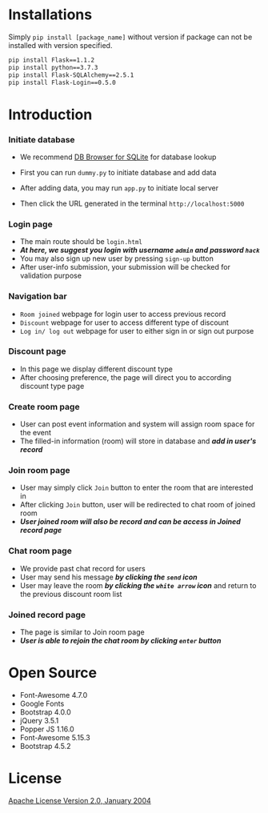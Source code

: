 # Installations
  
Simply ```pip install [package_name]``` without version if package can not be installed with version specified.

``` bash
pip install Flask==1.1.2
pip install python==3.7.3
pip install Flask-SQLAlchemy==2.5.1
pip install Flask-Login==0.5.0
```

# Introduction 
 
### Initiate database
+ We recommend [DB Browser for SQLite](https://sqlitebrowser.org/) for database lookup  

+ First you can run ```dummy.py``` to initiate database and add data
+ After adding data, you may run ```app.py``` to initiate local server
+ Then click the URL generated in the terminal ```http://localhost:5000```


### Login page

+ The main route should be ```login.html``` 
+ ***At here, we suggest you login with username ```admin``` and password ```hack```***
+ You may also sign up new user by pressing ```sign-up``` button
+ After user-info submission, your submission will be checked for validation purpose


### Navigation bar  

+ ```Room joined``` webpage for login user to access previous record
+ ```Discount``` webpage for user to access different type of discount
+ ```Log in/ log out``` webpage for user to either sign in or sign out purpose


### Discount page

+ In this page we display different discount type
+ After choosing preference, the page will direct you to according discount type page


### Create room page
   
+ User can post event information and system will assign room space for the event
+ The filled-in information (room) will store in database and ***add in user's record***
 

### Join room page  
+ User may simply click ```Join``` button to enter the room that are interested in  
+ After clicking ```Join``` button, user will be redirected to chat room of joined room
+ ***User joined room will also be record and can be access in Joined record page*** 


### Chat room page  
+ We provide past chat record for users
+ User may send his message ***by clicking the ```send``` icon***
+ User may leave the room ***by clicking the ```white arrow``` icon*** and return to the previous discount room list   


### Joined record page
+ The page is similar to Join room page
+ ***User is able to rejoin the chat room by clicking ```enter``` button***

# Open Source
+ Font-Awesome 4.7.0
+ Google Fonts
+ Bootstrap 4.0.0
+ jQuery 3.5.1
+ Popper JS 1.16.0
+ Font-Awesome 5.15.3
+ Bootstrap 4.5.2

# License                                                        
[Apache License Version 2.0, January 2004](http://www.apache.org/licenses/)  
  
